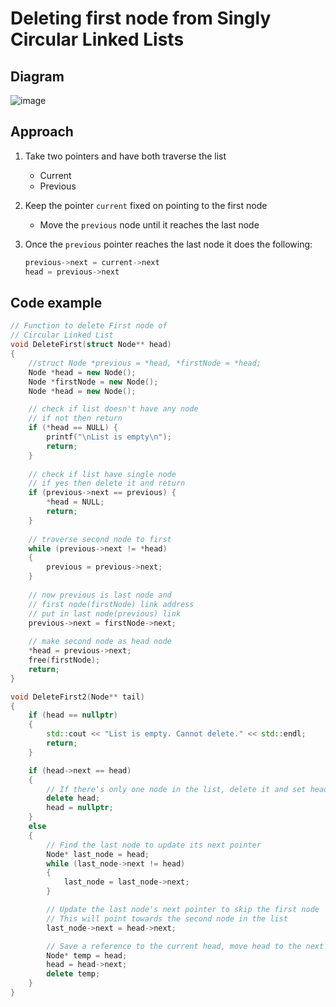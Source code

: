 # Deleting first node from Singly Circular Linked Lists

## Diagram 

![image](https://github.com/Digital1O1/Current_VIMRC/assets/39348633/4b025f6d-4b21-46c9-aba9-725a0836505a)


## Approach 
1) Take two pointers and have both traverse the list
    - Current 
    - Previous 
2) Keep the pointer `current` fixed on pointing to the first node
   - Move the `previous` node until it reaches the last node
3) Once the `previous` pointer reaches the last node it does the following:
   
   ```c++
   previous->next = current->next
   head = previous->next
   ```
## Code example

```cpp
// Function to delete First node of
// Circular Linked List
void DeleteFirst(struct Node** head)
{
    //struct Node *previous = *head, *firstNode = *head;
    Node *head = new Node();
    Node *firstNode = new Node();
    Node *head = new Node();

    // check if list doesn't have any node
    // if not then return
    if (*head == NULL) {
        printf("\nList is empty\n");
        return;
    }
 
    // check if list have single node
    // if yes then delete it and return
    if (previous->next == previous) {
        *head = NULL;
        return;
    }
 
    // traverse second node to first
    while (previous->next != *head) 
    {
        previous = previous->next;
    }
 
    // now previous is last node and
    // first node(firstNode) link address
    // put in last node(previous) link
    previous->next = firstNode->next;
 
    // make second node as head node
    *head = previous->next;
    free(firstNode);
    return;
}

void DeleteFirst2(Node** tail)
{
    if (head == nullptr) 
    {
        std::cout << "List is empty. Cannot delete." << std::endl;
        return;
    }

    if (head->next == head) 
    {
        // If there's only one node in the list, delete it and set head to nullptr
        delete head;
        head = nullptr;
    } 
    else 
    {
        // Find the last node to update its next pointer
        Node* last_node = head;
        while (last_node->next != head) 
        {
            last_node = last_node->next;
        }

        // Update the last node's next pointer to skip the first node
        // This will point towards the second node in the list
        last_node->next = head->next;

        // Save a reference to the current head, move head to the next node, and delete the old head
        Node* temp = head;
        head = head->next;
        delete temp;
    }
}

```